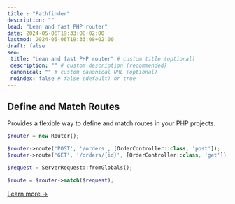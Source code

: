 ```yaml
---
title : "Pathfinder"
description: ""
lead: "Lean and fast PHP router"
date: 2024-05-06T19:33:08+02:00
lastmod: 2024-05-06T19:33:08+02:00
draft: false
seo:
 title: "Lean and fast PHP router" # custom title (optional)
 description: "" # custom description (recommended)
 canonical: "" # custom canonical URL (optional)
 noindex: false # false (default) or true
---
```


## Define and Match Routes

Provides a flexible way to define and match routes in your PHP projects.

```php
$router = new Router();

$router->route('POST', '/orders', [OrderController::class, 'post']);
$router->route('GET', '/orders/{id}', [OrderController::class, 'get']);

$request = ServerRequest::fromGlobals();

$route = $router->match($request);
```

[Learn more →](/usage/quick-start/)
